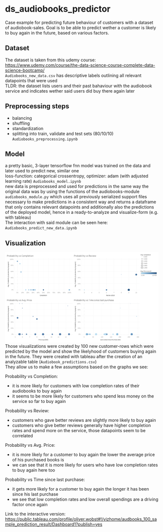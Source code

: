 # ds_audiobooks_predictor
Case example for predicting future behaviour of customers with a dataset of audiobook-sales. Goal is to be able to predict wether a customer is likely to buy again in the future, based on various factors.

Dataset
---------
The dataset is taken from this udemy course:  
https://www.udemy.com/course/the-data-science-course-complete-data-science-bootcamp/  
`Audiobooks_new_data.csv` has descriptive labels outlining all relevant datapoints that were used  
TLDR: the dataset lists users and their past bahaviour with the audiobook service and indicates wether said users did buy there again later

Preprocessing steps
---------
* balancing
* shuffling
* standardization
* splitting into train, validate and test sets (80/10/10)
`Audiobooks_preprocessing.ipynb`

Model
---------
a pretty basic, 3-layer tensorflow fnn model was trained on the data and later used to predict new, similar one  
loss-function: categorical crossentropy, optimizer: adam (with adjusted learning rate)
`Audiobooks_model.ipynb`  
new data is preprocessed and used for predictions in the same way the original data was by using the functions of the audiobooks-module `audiobooks_module.py` which uses all previously serialized support files necessary to make predictions in a consistent way and returns a dataframe that only contains relevant datapoints and additionally also the predictions of the deployed model, hence in a ready-to-analyze and visualize-form (e.g. with tableau)  
The interaction with said module can be seen here: `Audiobooks_predict_new_data.ipynb`

Visualization
---------
![Tableau_Example](images/Dashboard_audiobooks.png?raw=true "example of tableau visualizations")
Those visualizations were created by 100 new customer-rows which were predicted by the model and show the likelyhood of customers buying again in the future. They were created with tableau after the creation of an analyzable table (`Audiobook_predictions.csv`)  
They allow us to make a few assumptions based on the graphs we see:

Probability vs Completion:  
* it is more likely for customers with low completion rates of their audiobooks to buy again 
* it seems to be more likely for customers who spend less money on the service so far to buy again

Probability vs Review:   
* customers who gave better reviews are slightly more likely to buy again
* customers who give better reviews generally have higher completion rates and spend more on the service, those datapoints seem to be correlated

Probability vs Avg. Price:  
* it is more likely for a customer to buy again the lower the average price of his purchased books is
* we can see that it is more likely for users who have low completion rates to buy again here too

Probability vs Time since last purchase:
* it gets more likely for a customer to buy again the longer it has been since his last purchase
* we see that low completion rates and low overall spendings are a driving factor once again

Link to the interactive version: https://public.tableau.com/profile/oliver.wobst#!/vizhome/audbooks_100_sample_prediction_result/Dashboard1?publish=yes
